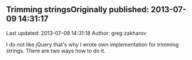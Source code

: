 ## Trimming stringsOriginally published: 2013-07-09 14:31:17 
Last updated: 2013-07-09 14:31:18 
Author: greg zakharov 
 
I do not like jQuery that's why I wrote own implementation for trimming strings. There are two ways how to do it.